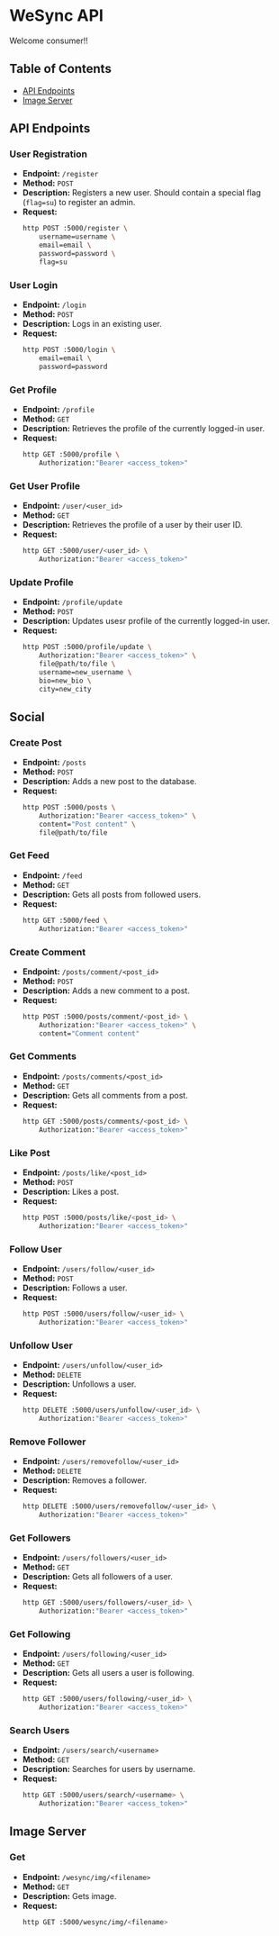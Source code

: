 # WeSync API
Welcome consumer!!

## Table of Contents
- [API Endpoints](#api-endpoints)
- [Image Server](#image-server)

## API Endpoints

### User Registration

- **Endpoint:** `/register`
- **Method:** `POST`
- **Description:** Registers a new user. Should contain a special flag (`flag=su`) to register an admin.
- **Request:**
    ```sh
    http POST :5000/register \
        username=username \
        email=email \
        password=password \
        flag=su
    ```

### User Login

- **Endpoint:** `/login`
- **Method:** `POST`
- **Description:** Logs in an existing user.
- **Request:**
    ```sh
    http POST :5000/login \
        email=email \
        password=password
    ```

### Get Profile

- **Endpoint:** `/profile`
- **Method:** `GET`
- **Description:** Retrieves the profile of the currently logged-in user.
- **Request:**
    ```sh
    http GET :5000/profile \
        Authorization:"Bearer <access_token>"
    ```

### Get User Profile

- **Endpoint:** `/user/<user_id>`
- **Method:** `GET`
- **Description:** Retrieves the profile of a user by their user ID.
- **Request:**
    ```sh
    http GET :5000/user/<user_id> \
        Authorization:"Bearer <access_token>"
    ```

### Update Profile

- **Endpoint:** `/profile/update`
- **Method:** `POST`
- **Description:** Updates usesr profile of the currently logged-in user.
- **Request:**
    ```sh
    http POST :5000/profile/update \
        Authorization:"Bearer <access_token>" \
        file@path/to/file \
        username=new_username \
        bio=new_bio \
        city=new_city
    ```

## Social

### Create Post

- **Endpoint:** `/posts`
- **Method:** `POST`
- **Description:** Adds a new post to the database.
- **Request:**
    ```sh
    http POST :5000/posts \
        Authorization:"Bearer <access_token>" \
        content="Post content" \
        file@path/to/file
    ```

### Get Feed

- **Endpoint:** `/feed`
- **Method:** `GET`
- **Description:** Gets all posts from followed users.
- **Request:**
    ```sh
    http GET :5000/feed \
        Authorization:"Bearer <access_token>"
    ```

### Create Comment

- **Endpoint:** `/posts/comment/<post_id>`
- **Method:** `POST`
- **Description:** Adds a new comment to a post.
- **Request:**
    ```sh
    http POST :5000/posts/comment/<post_id> \
        Authorization:"Bearer <access_token>" \
        content="Comment content"
    ```

### Get Comments

- **Endpoint:** `/posts/comments/<post_id>`
- **Method:** `GET`
- **Description:** Gets all comments from a post.
- **Request:**
    ```sh
    http GET :5000/posts/comments/<post_id> \
        Authorization:"Bearer <access_token>"
    ```

### Like Post

- **Endpoint:** `/posts/like/<post_id>`
- **Method:** `POST`
- **Description:** Likes a post.
- **Request:**
    ```sh
    http POST :5000/posts/like/<post_id> \
        Authorization:"Bearer <access_token>"
    ```

### Follow User

- **Endpoint:** `/users/follow/<user_id>`
- **Method:** `POST`
- **Description:** Follows a user.
- **Request:**
    ```sh
    http POST :5000/users/follow/<user_id> \
        Authorization:"Bearer <access_token>"
    ```

### Unfollow User

- **Endpoint:** `/users/unfollow/<user_id>`
- **Method:** `DELETE`
- **Description:** Unfollows a user.
- **Request:**
    ```sh
    http DELETE :5000/users/unfollow/<user_id> \
        Authorization:"Bearer <access_token>"
    ```

### Remove Follower

- **Endpoint:** `/users/removefollow/<user_id>`
- **Method:** `DELETE`
- **Description:** Removes a follower.
- **Request:**
    ```sh
    http DELETE :5000/users/removefollow/<user_id> \
        Authorization:"Bearer <access_token>"
    ```

### Get Followers

- **Endpoint:** `/users/followers/<user_id>`
- **Method:** `GET`
- **Description:** Gets all followers of a user.
- **Request:**
    ```sh
    http GET :5000/users/followers/<user_id> \
        Authorization:"Bearer <access_token>"
    ```

### Get Following

- **Endpoint:** `/users/following/<user_id>`
- **Method:** `GET`
- **Description:** Gets all users a user is following.
- **Request:**
    ```sh
    http GET :5000/users/following/<user_id> \
        Authorization:"Bearer <access_token>"
    ```

### Search Users

- **Endpoint:** `/users/search/<username>`
- **Method:** `GET`
- **Description:** Searches for users by username.
- **Request:**
    ```sh
    http GET :5000/users/search/<username> \
        Authorization:"Bearer <access_token>"
    ```

## Image Server
### Get
- **Endpoint:** `/wesync/img/<filename>`
- **Method:** `GET`
- **Description:** Gets image.
- **Request:**
    ```sh
    http GET :5000/wesync/img/<filename> 
    ```


